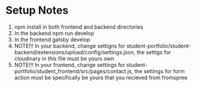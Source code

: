 # Setup Notes

1. npm install in both frontend and backend directories
2. In the backend npm run develop
3. In the frontend gatsby develop
4. NOTE!!! In your backend, change settigns for student-portfolio/student-backend/extensions/upload/config/settings.json, the settigs for cloudinary in this file must be yours own
5. NOTE!!! In your frontend, change settings for student-portfolio/student_frontend/src/pages/contact.js, the settings for form action must be specifically be yours that you recieved from fromspree
